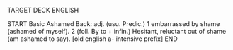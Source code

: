 TARGET DECK
ENGLISH

START
Basic
Ashamed
Back: adj. (usu. Predic.) 1 embarrassed by shame (ashamed of myself). 2 (foll. By to + infin.) Hesitant, reluctant out of shame (am ashamed to say). [old english a- intensive prefix]
END
